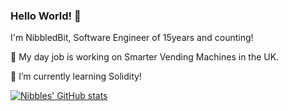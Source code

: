 ### Hello World! 👋

I'm NibbledBit, Software Engineer of 15years and counting!

🏢 My day job is working on Smarter Vending Machines in the UK.

🌱 I’m currently learning Solidity!

<!--
[[<img src="http://www.google.com.au/images/nav_logo7.png">](http://google.com.au/)

[![Foo](http://www.google.com.au/images/nav_logo7.png)](http://google.com.au/)](url)
-->
[![Nibbles' GitHub stats](https://github-readme-stats.vercel.app/api?username=NibbledBit)](https://github.com/anuraghazra/github-readme-stats)

<!--
**NibbledBit/NibbledBit** is a ✨ _special_ ✨ repository because its `README.md` (this file) appears on your GitHub profile.

Here are some ideas to get you started:

- 🔭 I’m currently working on ...
- 🌱 I’m currently learning ...
- 👯 I’m looking to collaborate on ...
- 🤔 I’m looking for help with ...
- 💬 Ask me about ...
- 📫 How to reach me: ...
- 😄 Pronouns: ...
- ⚡ Fun fact: ...
-->
